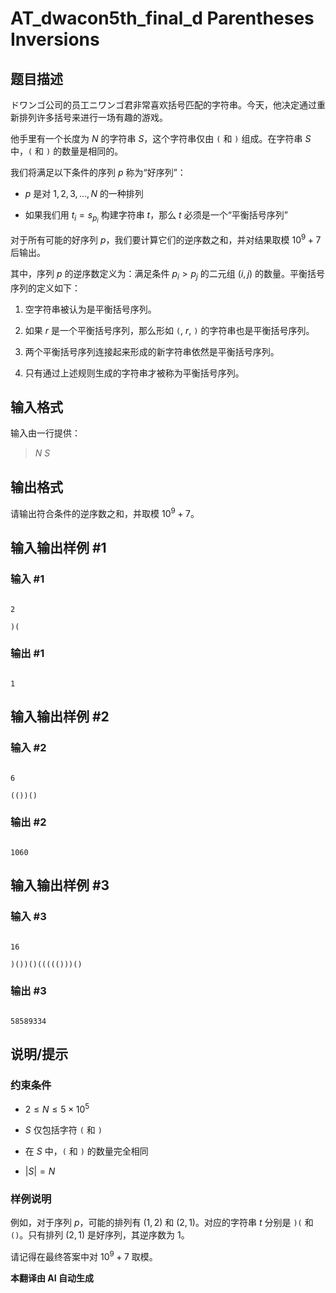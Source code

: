 # AT_dwacon5th_final_d Parentheses Inversions

## 题目描述

ドワンゴ公司的员工ニワンゴ君非常喜欢括号匹配的字符串。今天，他决定通过重新排列许多括号来进行一场有趣的游戏。

他手里有一个长度为 $N$ 的字符串 $S$，这个字符串仅由 `(` 和 `)` 组成。在字符串 $S$ 中，`(` 和 `)` 的数量是相同的。

我们将满足以下条件的序列 $p$ 称为“好序列”：

- $p$ 是对 $1, 2, 3, \ldots, N$ 的一种排列
- 如果我们用 $t_i = s_{p_i}$ 构建字符串 $t$，那么 $t$ 必须是一个“平衡括号序列”

对于所有可能的好序列 $p$，我们要计算它们的逆序数之和，并对结果取模 $10^9 + 7$ 后输出。

其中，序列 $p$ 的逆序数定义为：满足条件 $p_i > p_j$ 的二元组 $(i, j)$ 的数量。平衡括号序列的定义如下：

1. 空字符串被认为是平衡括号序列。
2. 如果 $r$ 是一个平衡括号序列，那么形如 `(`, $r$, `)` 的字符串也是平衡括号序列。
3. 两个平衡括号序列连接起来形成的新字符串依然是平衡括号序列。
4. 只有通过上述规则生成的字符串才被称为平衡括号序列。

## 输入格式

输入由一行提供：

> $N$ $S$

## 输出格式

请输出符合条件的逆序数之和，并取模 $10^9 + 7$。

## 输入输出样例 #1

### 输入 #1

```
2
)(
```

### 输出 #1

```
1
```

## 输入输出样例 #2

### 输入 #2

```
6
(())()
```

### 输出 #2

```
1060
```

## 输入输出样例 #3

### 输入 #3

```
16
)())()((((()))()
```

### 输出 #3

```
58589334
```

## 说明/提示

### 约束条件

- $2 \leq N \leq 5 \times 10^5$
- $S$ 仅包括字符 `(` 和 `)`
- 在 $S$ 中，`(` 和 `)` 的数量完全相同
- $|S| = N$

### 样例说明

例如，对于序列 $p$，可能的排列有 $(1, 2)$ 和 $(2, 1)$。对应的字符串 $t$ 分别是 `)(` 和 `()`。只有排列 $(2, 1)$ 是好序列，其逆序数为 $1$。

请记得在最终答案中对 $10^9 + 7$ 取模。

 **本翻译由 AI 自动生成**